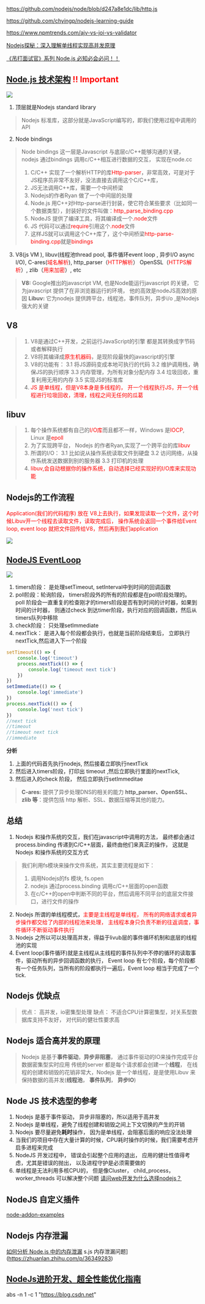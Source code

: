 https://github.com/nodejs/node/blob/d247a8e1dc/lib/http.js

https://github.com/chyingp/nodejs-learning-guide

https://www.npmtrends.com/ajv-vs-joi-vs-validator

[Nodejs探秘：深入理解单线程实现高并发原理](https://blog.csdn.net/j2IaYU7Y/article/details/81623516?depth_1-utm_source=distribute.pc_relevant.none-task-blog-BlogCommendFromBaidu-2&utm_source=distribute.pc_relevant.none-task-blog-BlogCommendFromBaidu-2)

[《吊打面试官》系列 Node.js 必知必会必问！！](https://mp.weixin.qq.com/s/94wxm57cd3fS96gixVAxMA)

## [Node.js 技术架构](https://juejin.cn/post/7081891057918558221)  <font color=red>!! Important</font>
![](https://img-blog.csdnimg.cn/img_convert/3a676412e0549e75b2bc0a816d85c44b.png)
1. 顶层就是Nodejs standard library 
> Nodejs 标准库，这部分就是JavaScript编写的，即我们使用过程中调用的API
2. Node bindings
> Node bindings 这一层是Javascript 与底层c/C++能够沟通的关键，nodejs 通过bindings 调用c/C++相互进行数据的交互， 实现在node.cc
> 1. C/C++ 实现了一个解析HTTP的库<font color=red>Http-parser</font>，非常高效，可是对于JS程序员非常不友好，没法直接去调用这个C/C++库，
> 2. JS无法调用C++库，需要一个中间桥梁
> 3. Nodejs的作者Ryan 做了一个中间层的处理
> 4. Node.js 用C++对Http-parse进行封装，使它符合某些要求（比如同一个数据类型），封装好的文件叫做：<font color=red>http_parse_binding.cpp</font>
> 5. NodeJS 提供了编译工具，将其编译成一个<font color=red>.node</font>文件
> 6. JS 代码可以通过<font color=red>require</font>引用这个<font color=red>.node</font>文件
> 7. 这样JS就可以调用这个C++库了，这个中间桥梁<font color=red>http-parse-binding.cpp</font>就是<font color=red>bindings</font>
3. V8(js VM ), libuv(线程池thread pool, 事件循环event loop , 异步I/O async I/O), C-ares(<font color=red>域名解析</font>), http_parser（<font color=red>HTTP解析</font>） OpenSSL（<font color=red>HTTPS解析</font>）, zlib（<font color=red>用来加密</font>）, etc
> **V8:** Google推出的javascript VM, 也是Node能运行javascript 的关键， 它为javascript 提供了在非浏览器运行的环境， 他的高效是nodeJS高效的原因
> **Libuv:** 它为nodejs 提供跨平台，线程池，事件队列，异步i/o ,是Nodejs强大的关键

## V8
> 1. V8是通过C++开发，之前运行JavaScript的引擎 都是其转换成字节码或者解释执行
> 2. V8将其编译成<font color=red>原生机器码</font>，是现阶段最快的javascript的引擎
> 3. V8的功能有：
> 3.1 将JS源码变成本地可执行的代码
> 3.2 维护调用栈，确保JS的执行顺序
> 3.3 内存管理，为所有对象分配内存
> 3.4 垃圾回收，重复利用无用的内存
> 3.5 实现JS的标准库
> 4. <font color=red>JS 是单线程，但是V8本身是多线程的， 开一个线程执行JS，开一个线程进行垃圾回收，清理，线程之间无任何的瓜葛</font>
## libuv
> 1. 每个操作系统都有自己的<font color=red>I/O库</font>而且都不一样，Windows 是<font color=red>IOCP</font>, Linux 是<font color=red>epoll</font>
> 2. 为了实现跨平台， Nodejs 的作者Ryan,实现了一个跨平台的库<font color=red>libuv</font>
> 3. 所谓的I/O：
> 3.1 比如说从操作系统读取文件到硬盘
> 3.2 访问网络，从操作系统发送数据到别的服务器
> 3.3 打印机的处理
> 4. <font color=red>libuv,会自动根据你的操作系统，自动选择已经实现好的I/O库来实现功能</font>

## Nodejs的工作流程

<font color=red>Application(我们的代码程序) 放在 V8上去执行，如果发现读取一个文件，这个时候Libuv开一个线程去读取文件，读取完成后， 操作系统会返回一个事件给Event loop, event loop 就把文件回传给V8，然后再到我们application</font>

![](https://p3-juejin.byteimg.com/tos-cn-i-k3u1fbpfcp/065dcabeb42447428f5283259f01d0bd~tplv-k3u1fbpfcp-zoom-in-crop-mark:3780:0:0:0.awebp)
## [NodeJS EventLoop](https://zhuanlan.zhihu.com/p/56151579)

![](https://pic4.zhimg.com/80/v2-97a12551238a057224c93e6ad35ac167_1440w.jpg)

1. timers阶段：  是处理setTimeout, setInterval中到时间的回调函数
2. poll阶段：轮询阶段， timers阶段外的所有的阶段都是在poll阶段处理的。 poll 阶段会一直重复的检查刚才的timers阶段是否有到时间的计时器，如果到时间的计时器， 则通过check 到达timer阶段，执行对应的回调函数，然后从timers队列中移除
3. check阶段： 只处理setImmediate
4. nextTick： 是进入每个阶段都会执行，也就是当前阶段结束后， 立即执行nextTick,然后进入下一个阶段
```js
setTimeout(() => {
    console.log('timeout')
    process.nextTick(() => {
        console.log('timeout next tick')
    })
})
setImmediate(() => {
    console.log('immediate')
})
process.nextTick(() => {
    console.log('next tick')
})
//next tick
//timeout
//timeout next tick
//immediate
```
**分析**
1. 上面的代码首先执行nodejs, 然后接着立即执行nextTick 
2. 然后进入timers阶段，打印出 timeout ,然后立即执行里面的nextTick,
3. 然后进入的check 阶段， 然后立即执行setImmeditae

> **C-ares:** 提供了异步处理DNS的相关的能力
> **http_parser、OpenSSL、zlib 等**：提供包括 http 解析、SSL、数据压缩等其他的能力。


## 总结
1. Nodejs 和操作系统的交互，我们在javascript中调用的方法， 最终都会通过process.binding 传递到C/C++层面，最终由他们来真正的操作， 这就是Nodejs 和操作系统的交互方式
> 我们利用fs模块来操作文件系统，其实主要流程是如下：
> 1. 调用Nodejs的fs 模块, fs.open
> 2. nodejs 通过process.binding 调用c/C++层面的open函数
> 3. 在c/C++的open中判断不同的平台，然后调用不同平台的底层文件接口，进行文件的操作

2. Nodejs 所谓的单线程模式，<font color=red>主要是主线程是单线程， 所有的网络请求或者异步操作都交给了内部的线程池来处理， 主线程本身只负责不断的往返调度，事件循环不断驱动事件执行</font>
2. Nodejs 之所以可以处理高并发，得益于livub层的事件循环机制和底层的线程池的实现
3. Event loop(事件循环)就是主线程从主线程的事件队列中不停的循环的读取事件，驱动所有的异步回调函数的执行， Event loop 有七个阶段，每个阶段都有一个任务队列，当所有的阶段都执行一遍后，Event loop 相当于完成了一个tick.

## Nodejs 优缺点
> 优点： 高并发，io密集型处理
> 缺点： 不适合CPU计算密集型，对关系型数据库支持不友好， 对代码的健壮性要求高

## Nodejs 适合高并发的原理
> Nodejs 是基于**事件驱动**，**异步非阻塞**， 通过事件驱动的IO来操作完成平台数据密集型实时应用
> 传统的server 都是每个请求都会创建一个**线程**， 在线程的创建和销毁的花销非常大，Nodejs 是一个单线程，是是使用Libuv 来保持数据的高并发(**线程池**， **事件队列**， **异步IO**)

## Node JS 技术选型的参考
1. Nodejs 是基于事件驱动， 异步非阻塞的，所以适用于高并发
2. Nodejs 是单线程，避免了线程创建和销毁之间上下文切换的产生的开销
3. Nodejs 要尽量避免**耗时**操作， 因为是单线程，会阻塞后面的响应没法处理
4. 当我们的项目中存在大量计算的时候，CPU耗时操作的时候，我们需要考虑开启多进程来完成
5. NodeJS 开发过程中， 错误会引起整个应用的退出， 应用的健壮性值得考虑，尤其是错误的抛出， 以及进程守护是必须需要做的
6. 单线程是无法利用多核CPU的， 但是像Cluster， child_process，worker_threads 可以解决整个问题
[请问web开发为什么选择nodejs？](http://www.imooc.com/wenda/detail/571232)


## NodeJS 自定义插件
[node-addon-examples](https://github.com/nodejs/node-addon-examples)

## Nodejs 内存泄漏
[如何分析 Node.js 中的内存泄漏](https://zhuanlan.zhihu.com/p/25736931)
s.js 内存泄漏问题](https://zhuanlan.zhihu.com/p/36349283)

## [NodeJs进阶开发、超全性能优化指南](https://mp.weixin.qq.com/s/CbKfnKQ96AhY2u7JwUmXGQ)

abs -n 1 -c 1 "https://blog.csdn.net"
